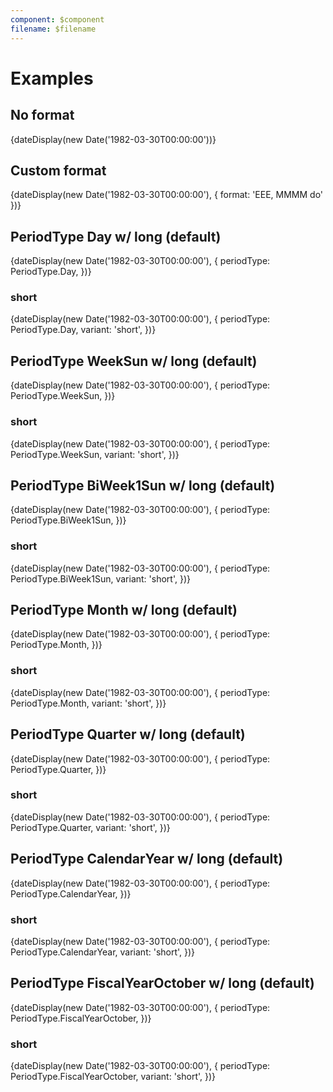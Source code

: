 ```yaml
---
component: $component
filename: $filename
---
```


<script lang="ts">
  import Preview from '$lib/components/Preview.svelte';

  import { dateDisplay } from '$lib/utils/dateDisplay';
  import { PeriodType } from '$lib/utils/date';
</script>

# Examples

## No format

<Preview>
  {dateDisplay(new Date('1982-03-30T00:00:00'))}
</Preview>

## Custom format

<Preview>
  {dateDisplay(new Date('1982-03-30T00:00:00'), { format: 'EEE, MMMM do' })}
</Preview>

## PeriodType Day w/ long (default)

<Preview>
  {dateDisplay(new Date('1982-03-30T00:00:00'), {
    periodType: PeriodType.Day,
  })}
</Preview>

### short

<Preview>
  {dateDisplay(new Date('1982-03-30T00:00:00'), {
    periodType: PeriodType.Day,
    variant: 'short',
  })}
</Preview>

## PeriodType WeekSun w/ long (default)

<Preview>
  {dateDisplay(new Date('1982-03-30T00:00:00'), {
    periodType: PeriodType.WeekSun,
  })}
</Preview>

### short

<Preview>
  {dateDisplay(new Date('1982-03-30T00:00:00'), {
    periodType: PeriodType.WeekSun,
    variant: 'short',
  })}
</Preview>

## PeriodType BiWeek1Sun w/ long (default)

<Preview>
  {dateDisplay(new Date('1982-03-30T00:00:00'), {
    periodType: PeriodType.BiWeek1Sun,
  })}
</Preview>

### short

<Preview>
  {dateDisplay(new Date('1982-03-30T00:00:00'), {
    periodType: PeriodType.BiWeek1Sun,
    variant: 'short',
  })}
</Preview>

## PeriodType Month w/ long (default)

<Preview>
  {dateDisplay(new Date('1982-03-30T00:00:00'), {
    periodType: PeriodType.Month,
  })}
</Preview>

### short

<Preview>
  {dateDisplay(new Date('1982-03-30T00:00:00'), {
    periodType: PeriodType.Month,
    variant: 'short',
  })}
</Preview>

## PeriodType Quarter w/ long (default)

<Preview>
  {dateDisplay(new Date('1982-03-30T00:00:00'), {
    periodType: PeriodType.Quarter,
  })}
</Preview>

### short

<Preview>
  {dateDisplay(new Date('1982-03-30T00:00:00'), {
    periodType: PeriodType.Quarter,
    variant: 'short',
  })}
</Preview>

## PeriodType CalendarYear w/ long (default)

<Preview>
  {dateDisplay(new Date('1982-03-30T00:00:00'), {
    periodType: PeriodType.CalendarYear,
  })}
</Preview>

### short

<Preview>
  {dateDisplay(new Date('1982-03-30T00:00:00'), {
    periodType: PeriodType.CalendarYear,
    variant: 'short',
  })}
</Preview>

## PeriodType FiscalYearOctober w/ long (default)

<Preview>
  {dateDisplay(new Date('1982-03-30T00:00:00'), {
    periodType: PeriodType.FiscalYearOctober,
  })}
</Preview>

### short

<Preview>
  {dateDisplay(new Date('1982-03-30T00:00:00'), {
    periodType: PeriodType.FiscalYearOctober,
    variant: 'short',
  })}
</Preview>
